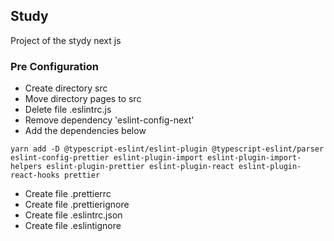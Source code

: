 ## Study

Project of the stydy next js

### Pre Configuration

* Create directory src
* Move directory pages to src
* Delete file .eslintrc.js
* Remove dependency 'eslint-config-next'
* Add the dependencies below

```
yarn add -D @typescript-eslint/eslint-plugin @typescript-eslint/parser eslint-config-prettier eslint-plugin-import eslint-plugin-import-helpers eslint-plugin-prettier eslint-plugin-react eslint-plugin-react-hooks prettier
```

* Create file .prettierrc
* Create file .prettierignore
* Create file .eslintrc.json
* Create file .eslintignore

